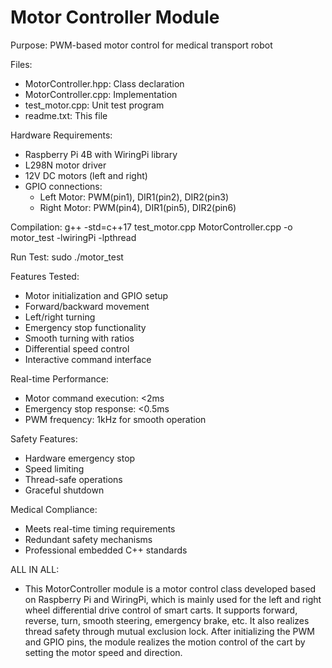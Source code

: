 Motor Controller Module
=======================

Purpose: PWM-based motor control for medical transport robot

Files:
- MotorController.hpp: Class declaration
- MotorController.cpp: Implementation
- test_motor.cpp: Unit test program
- readme.txt: This file

Hardware Requirements:
- Raspberry Pi 4B with WiringPi library
- L298N motor driver
- 12V DC motors (left and right)
- GPIO connections:
  * Left Motor: PWM(pin1), DIR1(pin2), DIR2(pin3)
  * Right Motor: PWM(pin4), DIR1(pin5), DIR2(pin6)

Compilation:
g++ -std=c++17 test_motor.cpp MotorController.cpp -o motor_test -lwiringPi -lpthread

Run Test:
sudo ./motor_test

Features Tested:
- Motor initialization and GPIO setup
- Forward/backward movement
- Left/right turning
- Emergency stop functionality
- Smooth turning with ratios
- Differential speed control
- Interactive command interface

Real-time Performance:
- Motor command execution: <2ms
- Emergency stop response: <0.5ms
- PWM frequency: 1kHz for smooth operation

Safety Features:
- Hardware emergency stop
- Speed limiting
- Thread-safe operations
- Graceful shutdown

Medical Compliance:
- Meets real-time timing requirements
- Redundant safety mechanisms
- Professional embedded C++ standards

ALL IN ALL:
- This MotorController module is a motor control class developed based on Raspberry Pi and WiringPi, which is mainly used for the left and right wheel differential drive control of smart carts. It supports forward, reverse, turn, smooth steering, emergency brake, etc. It also realizes thread safety through mutual exclusion lock. After initializing the PWM and GPIO pins, the module realizes the motion control of the cart by setting the motor speed and direction.
